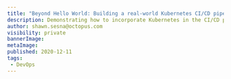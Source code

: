 ```yaml
---
title: "Beyond Hello World: Building a real-world Kubernetes CI/CD pipeline"
description: Demonstrating how to incorporate Kubernetes in the CI/CD pipeline for a real-world web application with web services and a database project.
author: shawn.sesna@octopus.com
visibility: private
bannerImage: 
metaImage: 
published: 2020-12-11
tags:
 - DevOps
---
```

